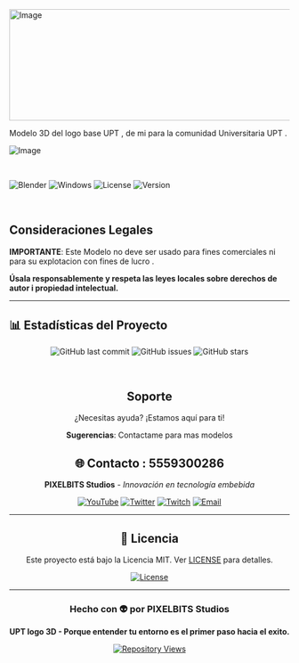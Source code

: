 <img width="749" height="200" alt="Image" src="https://github.com/user-attachments/assets/a59b270e-cb08-4f26-8be6-1bad7ddc197b" />

Modelo 3D del logo base UPT , de mi para la comunidad Universitaria UPT .

![Image](https://github.com/user-attachments/assets/f315509e-cc23-4c8a-8178-b9a095c9742a)


<br>

![Blender](https://img.shields.io/badge/Blender-3D%20Suite-F5792A?style=for-the-badge&logo=blender&logoColor=white)
![Windows](https://img.shields.io/badge/Windows-Platform-0078D6?style=for-the-badge&logo=windows&logoColor=white)
![License](https://img.shields.io/badge/License-MIT-yellow?style=for-the-badge&logo=open-source-initiative&logoColor=white)
![Version](https://img.shields.io/badge/Version-2.5-red?style=for-the-badge)

<br>


## **Consideraciones Legales**

**IMPORTANTE**: Este Modelo no deve ser usado para fines comerciales ni para su explotacion con fines de lucro .

**Úsala responsablemente y respeta las leyes locales sobre derechos de autor i propiedad intelectual.**

---

## 📊 Estadísticas del Proyecto

<div align="center">

![GitHub last commit](https://img.shields.io/github/last-commit/Pacheco55/3D-UPT?color=orange)
![GitHub issues](https://img.shields.io/github/issues/Pacheco55/3D-UPT?color=yellow)
![GitHub stars](https://img.shields.io/github/stars/Pacheco55/3D-UPT?style=social)

<br>

## **Soporte**

¿Necesitas ayuda? ¡Estamos aquí para ti!

**Sugerencias**: Contactame para mas modelos 

## 🌐 Contacto : 5559300286

<div align="center">

**PIXELBITS Studios** - *Innovación en tecnología embebida*

[![YouTube](https://img.shields.io/badge/YouTube-FF0000?style=for-the-badge&logo=youtube&logoColor=white)](https://www.youtube.com/channel/UCkLUjIeYTECtigFdcQjWu5Q)
[![Twitter](https://img.shields.io/badge/Twitter-1DA1F2?style=for-the-badge&logo=twitter&logoColor=white)](https://x.com/pixelbitstud)
[![Twitch](https://img.shields.io/badge/Twitch-9146FF?style=for-the-badge&logo=twitch&logoColor=white)](https://www.twitch.tv/pixelbits_studio/about)
[![Email](https://img.shields.io/badge/Email-D14836?style=for-the-badge&logo=gmail&logoColor=white)](mailto:info@pixelbits.studio)

</div>

---

## 📜 Licencia

Este proyecto está bajo la Licencia MIT. Ver [LICENSE](LICENSE) para detalles.

[![License](https://img.shields.io/badge/Licencia-MIT-green.svg?style=for-the-badge)](https://opensource.org/licenses/MIT)

---

<div align="center">

### **Hecho con 👽 por PIXELBITS Studios**

**UPT logo 3D - Porque entender tu entorno es el primer paso hacia el exito.**

[![Repository Views](https://komarev.com/ghpvc/?username=pixelbits-opera-num&color=00ff41&style=flat-square&label=Visitas+de+otros+Mundos)](https://github.com/Pacheco55/3D-UPT)


</div>
